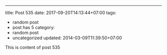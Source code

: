 ---
title: Post 535
date: 2017-09-20T14:13:44+07:00
tags:
  - random post
  - post has 5
category:
  - random post
  - uncategorized
updated: 2014-03-09T11:39:50+07:00

This is content of post 535